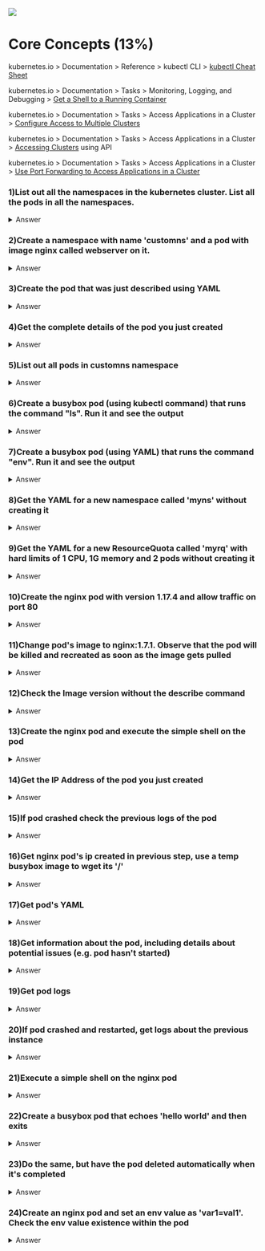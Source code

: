 ![](https://gaforgithub.azurewebsites.net/api?repo=CKAD-exercises/core_concepts&empty)
# Core Concepts (13%)

kubernetes.io > Documentation > Reference > kubectl CLI > [kubectl Cheat Sheet](https://kubernetes.io/docs/reference/kubectl/cheatsheet/)

kubernetes.io > Documentation > Tasks > Monitoring, Logging, and Debugging > [Get a Shell to a Running Container](https://kubernetes.io/docs/tasks/debug-application-cluster/get-shell-running-container/)

kubernetes.io > Documentation > Tasks > Access Applications in a Cluster > [Configure Access to Multiple Clusters](https://kubernetes.io/docs/tasks/access-application-cluster/configure-access-multiple-clusters/)

kubernetes.io > Documentation > Tasks > Access Applications in a Cluster > [Accessing Clusters](https://kubernetes.io/docs/tasks/access-application-cluster/access-cluster/) using API

kubernetes.io > Documentation > Tasks > Access Applications in a Cluster > [Use Port Forwarding to Access Applications in a Cluster](https://kubernetes.io/docs/tasks/access-application-cluster/port-forward-access-application-cluster/)

### 1)List out all the namespaces in the kubernetes cluster. List all the pods in all the namespaces.

<details><summary>Answer</summary>
<p>

```bash
kubectl get mynamespace
kubectl get po --all-namespaces
```

</p>
</details>

### 2)Create a namespace with name 'customns' and a pod with image nginx called webserver on it.

<details><summary>Answer</summary>
<p>

```bash
kubectl create namespace customns
kubectl run webserver --image=nginx --restart=Never -n mynamespace
```

</p>
</details>

### 3)Create the pod that was just described using YAML

<details><summary>Answer</summary>
<p>

Easily generate YAML with:

```bash
kubectl run webserver --image=nginx --restart=Never --dry-run=client -o yaml > pod.yaml
```

```bash
cat pod.yaml
```

```yaml
apiVersion: v1
kind: Pod
metadata:
  creationTimestamp: null
  labels:
    run: nginx
  name: nginx
spec:
  containers:
  - image: nginx
    imagePullPolicy: IfNotPresent
    name: nginx
    resources: {}
  dnsPolicy: ClusterFirst
  restartPolicy: Never
status: {}
```

```bash
kubectl create -f pod.yaml -n customns
```

Alternatively, you can run in one line

```bash
kubectl run nginx --image=nginx --restart=Never --dry-run=client -o yaml | kubectl create -n customns -f -
```

</p>
</details>

### 4)Get the complete details of the pod you just created

<details><summary>Answer</summary>
<p>

```bash
kubectl describe pod nginx
```

</p>
</details>

### 5)List out all pods in customns namespace

<details><summary>Answer</summary>
<p>

```bash
kubectl get po -n customns
```

</p>
</details>

### 6)Create a busybox pod (using kubectl command) that runs the command "ls". Run it and see the output

<details><summary>Answer</summary>
<p>

```bash
kubectl run busybox --image=busybox --command --restart=Never -it -- ls # -it will help in seeing the output
# or, just run it without -it
kubectl run busybox --image=busybox --command --restart=Never -- ls
# and then, check its logs
kubectl logs busybox
```

</p>
</details>

### 7)Create a busybox pod (using YAML) that runs the command "env". Run it and see the output

<details><summary>Answer</summary>
<p>

```bash
# create a  YAML template with this command
kubectl run busybox --image=busybox --restart=Never --dry-run -o yaml --command -- env > envpod.yaml
# see it
cat envpod.yaml
```

```YAML
apiVersion: v1
kind: Pod
metadata:
  creationTimestamp: null
  labels:
    run: busybox
  name: busybox
spec:
  containers:
  - command:
    - env
    image: busybox
    name: busybox
    resources: {}
  dnsPolicy: ClusterFirst
  restartPolicy: Never
status: {}
```

```bash
# apply it and then see the logs
kubectl apply -f envpod.yaml
kubectl logs busybox
```

</p>
</details>

### 8)Get the YAML for a new namespace called 'myns' without creating it

<details><summary>Answer</summary>
<p>

```bash
kubectl create namespace myns -o yaml --dry-run
```

</p>
</details>

### 9)Get the YAML for a new ResourceQuota called 'myrq' with hard limits of 1 CPU, 1G memory and 2 pods without creating it

<details><summary>Answer</summary>
<p>

```bash
kubectl create quota myrq --hard=cpu=1,memory=1G,pods=2 --dry-run -o yaml
```

</p>
</details>

### 10)Create the nginx pod with version 1.17.4 and allow traffic on port 80

<details><summary>Answer</summary>
<p>

```bash
kubectl run nginx --image=nginx:1.17.4 --restart=Never --port=80
```

</p>
</details>

### 11)Change pod's image to nginx:1.7.1. Observe that the pod will be killed and recreated as soon as the image gets pulled

<details><summary>Answer</summary>
<p>

```bash
# kubectl set image POD/POD_NAME CONTAINER_NAME=IMAGE_NAME:TAG
kubectl set image pod/nginx nginx=nginx:1.7.1
kubectl describe po nginx # you will see an event 'Container will be killed and recreated'
kubectl get po nginx -w # watch it
```
*Note*: you can check pod's image by running

```bash
kubectl get po nginx -o jsonpath='{.spec.containers[].image}{"\n"}'
```

</p>
</details>

### 12)Check the Image version without the describe command

<details><summary>Answer</summary>
<p>

```bash
kubectl get po nginx -o jsonpath='{.spec.containers[].image}{"\n"}'
```

</p>
</details>

### 13)Create the nginx pod and execute the simple shell on the pod

<details><summary>Answer</summary>
<p>

```bash
kubectl run nginx --image=nginx --restart=Never
```

</p>
</details>

### 14)Get the IP Address of the pod you just created

<details><summary>Answer</summary>
<p>

```bash
kubectl get po nginx -o wide
```

</p>
</details>

### 15)If pod crashed check the previous logs of the pod

<details><summary>Answer</summary>
<p>

```bash
kubectl logs busybox -p
```

</p>
</details>

### 16)Get nginx pod's ip created in previous step, use a temp busybox image to wget its '/'

<details><summary>Answer</summary>
<p>

```bash
kubectl get po -o wide # get the IP, will be something like '10.1.1.131'
# create a temp busybox pod
kubectl run busybox --image=busybox --rm -it --restart=Never -- wget -O- 10.1.1.131:80
```

Alternatively you can also try a more advanced option:

```bash
# Get IP of the nginx pod
NGINX_IP=$(kubectl get pod nginx -o jsonpath='{.status.podIP}')
# create a temp busybox pod
kubectl run busybox --image=busybox --env="NGINX_IP=$NGINX_IP" --rm -it --restart=Never -- sh -c 'wget -O- $NGINX_IP:80'
``` 

Or just in one line:

```bash
kubectl run busybox --image=busybox --rm -it --restart=Never -- wget -O- $(kubectl get pod nginx -o jsonpath='{.status.podIP}:{.spec.containers[0].ports[0].containerPort}')
```

</p>
</details>

### 17)Get pod's YAML

<details><summary>Answer</summary>
<p>

```bash
kubectl get po nginx -o yaml
# or
kubectl get po nginx -oyaml
# or
kubectl get po nginx --output yaml
# or
kubectl get po nginx --output=yaml
```

</p>
</details>

### 18)Get information about the pod, including details about potential issues (e.g. pod hasn't started)

<details><summary>Answer</summary>
<p>

```bash
kubectl describe po nginx
```

</p>
</details>

### 19)Get pod logs

<details><summary>Answer</summary>
<p>

```bash
kubectl logs nginx
```

</p>
</details>

### 20)If pod crashed and restarted, get logs about the previous instance

<details><summary>Answer</summary>
<p>

```bash
kubectl logs nginx -p
```

</p>
</details>

### 21)Execute a simple shell on the nginx pod

<details><summary>Answer</summary>
<p>

```bash
kubectl exec -it nginx -- /bin/sh
```

</p>
</details>

### 22)Create a busybox pod that echoes 'hello world' and then exits

<details><summary>Answer</summary>
<p>

```bash
kubectl run busybox --image=busybox -it --restart=Never -- echo 'hello world'
# or
kubectl run busybox --image=busybox -it --restart=Never -- /bin/sh -c 'echo hello world'
```

</p>
</details>

### 23)Do the same, but have the pod deleted automatically when it's completed

<details><summary>Answer</summary>
<p>

```bash
kubectl run busybox --image=busybox -it --rm --restart=Never -- /bin/sh -c 'echo hello world'
kubectl get po # nowhere to be found :)
```

</p>
</details>

### 24)Create an nginx pod and set an env value as 'var1=val1'. Check the env value existence within the pod

<details><summary>Answer</summary>
<p>

```bash
kubectl run nginx --image=nginx --restart=Never --env=var1=val1
# then
kubectl exec -it nginx -- env
# or
kubectl exec -it nginx -- sh -c 'echo $var1'
# or
kubectl describe po nginx | grep val1
# or
kubectl run nginx --restart=Never --image=nginx --env=var1=val1 -it --rm -- env
```

</p>
</details>